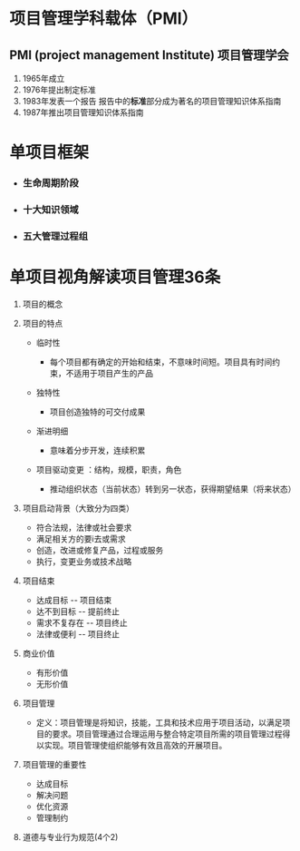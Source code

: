 # 项目管理学科载体（PMI）

##  PMI (project management Institute) 项目管理学会

1.  1965年成立
2. 1976年提出制定标准
3. 1983年发表一个报告 报告中的**标准**部分成为著名的项目管理知识体系指南
4. 1987年推出项目管理知识体系指南

# 单项目框架

- ### 生命周期阶段

- ### 十大知识领域

- ### 五大管理过程组

# 单项目视角解读项目管理36条

1. 项目的概念
2. 项目的特点

   - 临时性	
     - 每个项目都有确定的开始和结束，不意味时间短。项目具有时间约束，不适用于项目产生的产品

   - 独特性   
     -  项目创造独特的可交付成果

   - 渐进明细  
     - 意味着分步开发，连续积累

   - 项目驱动变更 ：结构，规模，职责，角色
     - 推动组织状态（当前状态）转到另一状态，获得期望结果（将来状态）
3. 项目启动背景（大致分为四类）

   - 符合法规，法律或社会要求
   - 满足相关方的要i去或需求
   - 创造，改进或修复产品，过程或服务
   - 执行，变更业务或技术战略
4. 项目结束 
   - 达成目标    --      项目结束
   - 达不到目标    --    提前终止  
   - 需求不复存在    --   项目终止
   - 法律或便利    --    项目终止    
5. 商业价值
   - 有形价值
   - 无形价值
6. 项目管理
   - 定义：项目管理是将知识，技能，工具和技术应用于项目活动，以满足项目的要求。项目管理通过合理运用与整合特定项目所需的项目管理过程得以实现。项目管理使组织能够有效且高效的开展项目。
7. 项目管理的重要性
   - 达成目标
   - 解决问题
   - 优化资源
   - 管理制约
8. 道德与专业行为规范(4个2)

